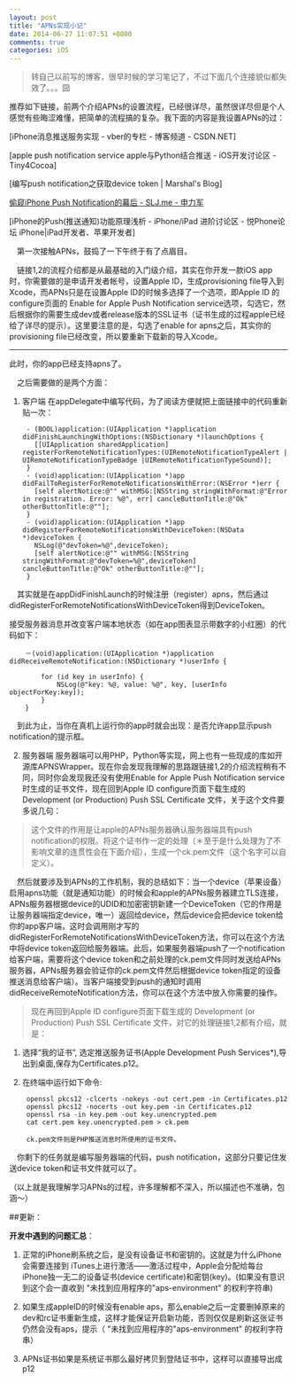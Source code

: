 ```yaml
---
layout: post
title: "APNs实现小记"
date: 2014-06-27 11:07:51 +0800
comments: true
categories: iOS
---
```


> 转自己以前写的博客，很早时候的学习笔记了，不过下面几个连接貌似都失效了。。。囧

推荐如下链接，前两个介绍APNs的设置流程，已经很详尽，虽然很详尽但是个人感觉有些晦涩难懂，把简单的流程搞的复杂。我下面的内容是我设置APNs的过：

<!--more-->
[iPhone消息推送服务实现 - vber的专栏 - 博客频道 - CSDN.NET]

[apple push notification service apple与Python结合推送 - iOS开发讨论区 - Tiny4Cocoa]

[编写push notification之获取device token | Marshal's Blog]

[偷窥iPhone Push Notification的幕后 - SLJ.me - 申力军](http://slj.me/2010/02/iphone-push-notification/)

[iPhone的Push(推送通知)功能原理浅析 - iPhone/iPad 进阶讨论区 - 悦Phone论坛 iPhone|iPad开发者、苹果开发者]
 

&emsp;第一次接触APNs，鼓捣了一下午终于有了点眉目。

&emsp;链接1,2的流程介绍都是从最基础的入门级介绍，其实在你开发一款iOS app时，你需要做的是申请开发者帐号，设置Apple ID，生成provisioning file导入到Xcode，而APNs只是在设置Apple ID的时候多选择了一个选项，即Apple ID 的configure页面的 Enable for Apple Push Notification service选项，勾选它，然后根据你的需要生成dev或者release版本的SSL证书（证书生成的过程apple已经给了详尽的提示）。这里要注意的是，勾选了enable for apns之后，其实你的provisioning file已经改变，所以要重新下载新的导入Xcode。

-------------------
此时，你的app已经支持apns了。

&emsp;之后需要做的是两个方面：

1. 客户端 在appDelegate中编写代码，为了阅读方便就把上面链接中的代码重新贴一次：

	    - (BOOL)application:(UIApplication *)application didFinishLaunchingWithOptions:(NSDictionary *)launchOptions {  
	      [[UIApplication sharedApplication] registerForRemoteNotificationTypes:(UIRemoteNotificationTypeAlert |    UIRemoteNotificationTypeBadge |UIRemoteNotificationTypeSound)];  
	    }  
	    - (void)application:(UIApplication *)app didFailToRegisterForRemoteNotificationsWithError:(NSError *)err {  
	      [self alertNotice:@"" withMSG:[NSString stringWithFormat:@"Error in registration. Error: %@", err] cancleButtonTitle:@"Ok" otherButtonTitle:@""];  
	    }  
	    - (void)application:(UIApplication *)app didRegisterForRemoteNotificationsWithDeviceToken:(NSData *)deviceToken {  
	      NSLog(@"devToken=%@",deviceToken);  
	      [self alertNotice:@"" withMSG:[NSString stringWithFormat:@"devToken=%@",deviceToken] cancleButtonTitle:@"Ok" otherButtonTitle:@""];  
	    } 

&emsp;其实就是在appDidFinishLaunch的时候注册（register）apns，然后通过didRegisterForRemoteNotificationsWithDeviceToken得到DeviceToken。

接受服务器消息并改变客户端本地状态（如在app图表显示带数字的小红圈）的代码如下：

		－(void)application:(UIApplication *)application didReceiveRemoteNotification:(NSDictionary *)userInfo {
		
		    for (id key in userInfo) {
		        NSLog(@"key: %@, value: %@", key, [userInfo objectForKey:key]);
		    }    
		}

&emsp;到此为止，当你在真机上运行你的app时就会出现：是否允许app显示push notification的提示框。

2. 服务器端 服务器端可以用PHP，Python等实现，网上也有一些现成的库如开源库APNSWrapper。现在你会发现我理解的思路跟链接1,2的介绍流程稍有不同，同时你会发现我还没有使用Enable for Apple Push Notification service时生成的证书文件，现在回到Apple ID configure页面下载生成的 Development (or Production) Push SSL Certificate 文件，关于这个文件要多说几句：

>这个文件的作用是让apple的APNs服务器确认服务器端具有push notification的权限。将这个证书作一定的处理（＊至于是什么处理为了不影响文章的连贯性会在下面介绍），生成一个ck.pem文件（这个名字可以自定义）。

&emsp;然后就要涉及到APNs的工作机制，我的总结如下：当一个device（苹果设备）启用apns功能（就是通知功能）的时候会和apple的APNs服务器建立TLS连接，APNs服务器根据device的UDID和加密密钥新建一个DeviceToken（它的作用是让服务器端指定device，唯一）返回给device，然后device会把device token给你的app客户端，这时会调用刚才写的didRegisterForRemoteNotificationsWithDeviceToken方法，你可以在这个方法中将device token返回给服务器端。此后，如果服务器端push了一个notification给客户端，需要将这个device token和之前处理的ck.pem文件同时发送给APNs服务器，APNs服务器会验证你的ck.pem文件然后根据device token指定的设备推送消息给客户端）。当客户端接受到push的通知时调用didReceiveRemoteNotification方法，你可以在这个方法中放入你需要的操作。

>现在再回到Apple ID configure页面下载生成的 Development (or Production) Push SSL Certificate 文件，对它的处理链接1,2都有介绍，就是：

1. 选择“我的证书”, 选定推送服务证书(Apple Development Push Services*),导出到桌面,保存为Certificates.p12。

2. 在终端中运行如下命令:

    	openssl pkcs12 -clcerts -nokeys -out cert.pem -in Certificates.p12  
    	openssl pkcs12 -nocerts -out key.pem -in Certificates.p12  
    	openssl rsa -in key.pem -out key.unencrypted.pem  
   	 	cat cert.pem key.unencrypted.pem > ck.pem  

		ck.pem文件则是PHP推送消息时所使用的证书文件。

&emsp;你剩下的任务就是编写服务器端的代码，push notification，这部分只要记住发送device token和证书文件就可以了。

（以上就是我理解学习APNs的过程，许多理解都不深入，所以描述也不准确，包涵～）


##更新：

**开发中遇到的问题汇总**：

1. 正常的iPhone刷系统之后，是没有设备证书和密钥的。这就是为什么iPhone会需要连接到 iTunes上进行激活——激活过程中，Apple会分配给每台iPhone独一无二的设备证书(device certificate)和密钥(key)。(如果没有意识到这个会一直收到 "未找到应用程序的"aps-environment" 的权利字符串)

2. 如果生成appleID的时候没有enable aps，那么enable之后一定要删掉原来的dev和rc证书重新生成，这样才能保证开启新功能，否则仅仅是刷新这张证书仍然会没有aps，提示（ "未找到应用程序的"aps-environment" 的权利字符串）

3. APNs证书如果是系统证书那么最好拷贝到登陆证书中，这样可以直接导出成p12

 

 

 